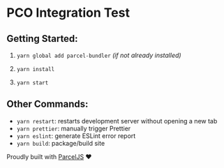 # PCO Integration Test

## Getting Started:
1. `yarn global add parcel-bundler` _(if not already installed)_

2. `yarn install`

3. `yarn start`

## Other Commands:
- `yarn restart`: restarts development server without opening a new tab
- `yarn prettier`: manually trigger Prettier
- `yarn eslint`: generate ESLint error report
- `yarn build`: package/build site


Proudly built with [ParcelJS](https://parceljs.org/) ❤️
